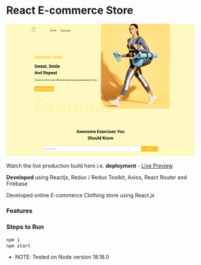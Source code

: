 # React E-commerce Store

![cover](https://github.com/abhinavg916/workout-guide-app/blob/main/Workout%20Guide%20Cover.png)

Watch the live production build here i.e. **deployment** - [Live Preview]()

**Developed** using Reactjs, Redux / Redux Toolkit, Axios, React Router and Firebase

Developed online E-commerce Clothing store using React.js

### Features

### Steps to Run

```
npm i
npm start
```

- NOTE: Tested on Node version 18.18.0
